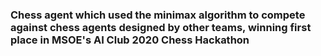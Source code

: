 ### Chess agent which used the minimax algorithm to compete against chess agents designed by other teams, winning first place in MSOE's AI Club 2020 Chess Hackathon
